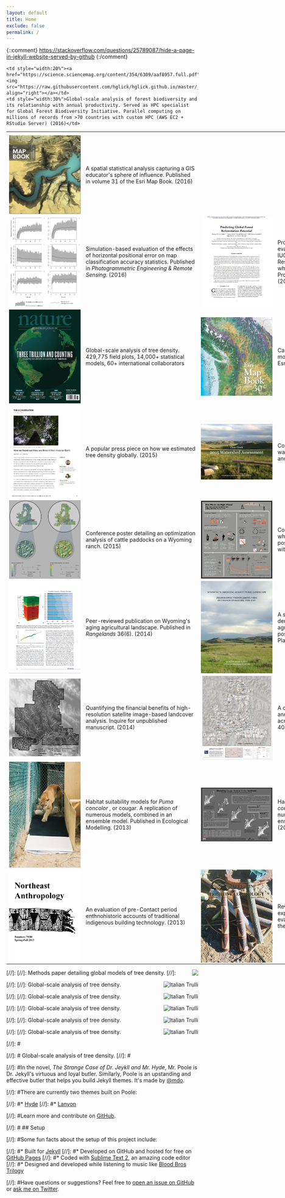 ```yaml
---
layout: default
title: Home
exclude: false
permalink: /
---
```


{::comment}
https://stackoverflow.com/questions/25789087/hide-a-page-in-jekyll-website-served-by-github
{:/comment}


<table style="width:200%">
  <tr>
	<th style="width:20%"></th>
	<th style="width:30%"></th>
	<th style="width:20%"></th>
	<th style="width:30%"></th>
  </tr>

  <tr>
    <td style="width:20%"><a href=esri_map_book_education><img src="https://github.com/hglick/hglick.github.io/blob/master/_images/Small/Esri_Map_Book_Vol_31_Cover_Small.png?raw=true" align="right"></a></td>
	<td style="width:30%"> A spatial statistical analysis capturing a GIS educator's sphere of influence. Published in volume 31 of the Esri Map Book. (2016)</td>
	
    <td style="width:20%"><a href="https://science.sciencemag.org/content/354/6309/aaf8957.full.pdf"><img src="https://raw.githubusercontent.com/hglick/hglick.github.io/master/_images/Small/Liang_Science_Graph_90dpi.png" align="right"></a></td>
	<td style="width:30%">Global-scale analysis of forest biodiversity and its relationship with annual productivity. Served as HPC specialist for Global Forest Biodiversity Initiative. Parallel computing on millions of records from >70 countries with custom HPC (AWS EC2 + RStudio Server) (2016)</td>
  </tr>

  <tr>
    <td style="width:20%"><a href="https://www.ingentaconnect.com/content/asprs/pers/2016/00000082/00000010/art00016#"><img src="https://raw.githubusercontent.com/hglick/hglick.github.io/master/_images/Small/Accuracy_Assessment.png" align="right"></a></td>
    <td style="width:30%">Simulation-based evaluation of the effects of horizontal positional error on map classification accuracy statistics. Published in <i>Photogrammetric Engineering & Remote Sensing</i>. (2016)</td> 
    <td style="width:20%"><a href="https://www.biorxiv.org/content/10.1101/210062v2.full.pdf"><img src="https://raw.githubusercontent.com/hglick/hglick.github.io/master/_images/Small/WWF_Paper_Cover_Small.png" align="right"></a></td>
	<td style="width:30%">Project in partnership with WWF to evaluate potential reforestation based on IUCN/WRI’s Atlas of Forest
Landscape Restoration Opportunities. Original internal white paper was Glick et al. 2016, Projecting Global Reforestation Potential. (2017)  </td>
  </tr>    

  <tr>
    <td style="width:20%"><a href="nature_article"><img src="https://raw.githubusercontent.com/hglick/hglick.github.io/master/_images/Small/Nature_Cover_Small.png" align="right"></a></td>
    <td style="width:30%">Global-scale analysis of tree density. 429,775 field plots, 14,000+ statistical models, 60+ international collaborators</td>
	<td style="width:20%"><a href="esri_map_book_demographics"><img src="https://raw.githubusercontent.com/hglick/hglick.github.io/master/_images/Small/Esri_Map_Book_Vol_30_Cover_Small.png" align="right"></a></td>
	<td style="width:30%"> Cartographic representations of regression modeling results, published in volume 30 of Esri's Map Book. (2015)</td>
  </tr>

  <tr>
  <td style="width:20%"><a href="https://theconversation.com/how-we-found-out-there-are-three-trillion-trees-on-earth-47071"><img src="https://raw.githubusercontent.com/hglick/hglick.github.io/master/_images/Small/The_Conversation_Cover_Page_Small.png" align="right"></a></td>
	<td style="width:30%"> A popular press piece on how we estimated tree density globally. (2015)</td>
	<td style="width:20%"><a href="https://issuu.com/uhpsi/docs/swat_report_for_issuu"><img src="https://raw.githubusercontent.com/hglick/hglick.github.io/master/_images/Small/Clear_Creek_Hydrology_Small.png" align="right"></a></td>
	<td style="width:30%">Collaborative analysis of the Clear Creek watershed in Wyoming, based on the Soil and Water Assessment Tool. (2015)</td>
  </tr>
  
  <tr>
  <td style="width:20%"><a href="optimizing_infrastructure"><img src="https://raw.githubusercontent.com/hglick/hglick.github.io/master/_images/Small/Optimizing_Infrastructure_Poster_Small.png" align="right"></a></td>
	<td style="width:30%"> Conference poster detailing an optimization analysis of cattle paddocks on a Wyoming ranch. (2015)</td>
	<td style="width:20%"><a href="accuracy_assessment_poster"><img src="https://raw.githubusercontent.com/hglick/hglick.github.io/master/_images/Small/Accuracy_Assessment_Poster_Small.png" align="right"></a></td>
	<td style="width:30%">Conference poster detailing a study in which I quantified the effects of horizontal positional error on high-resolution maps with hard classifications. (2015)</td>
  </tr>
  
  <tr>
	<td style="width:20%"><a href="rangeland_demographics"><img src="https://raw.githubusercontent.com/hglick/hglick.github.io/master/_images/Small/Rangelands_Graphic_Small.png" align="right"></a></td>
    <td style="width:30%">Peer-reviewed publication on Wyoming's aging agricultural landscape. Published in <i> Rangelands </i> 36(6). (2014)</td>
	<td style="width:20%"><a href="demographics_booklet"><img src="https://raw.githubusercontent.com/hglick/hglick.github.io/master/_images/Small/Demographic_Booklet_Cover_Small.png" align="right"></a></td>
    <td style="width:30%">A study evaluating the changing demographics among Wyoming's agricultural producers. Booklet based off posters, published by the Ucross High Plains Stewardship Initiative. (2014)</td>
  </tr>
  
  <tr>
    <td style="width:20%"><a href="ucross_landcover"><img src="https://raw.githubusercontent.com/hglick/hglick.github.io/master/_images/Small/Ucross_Travel_Routes_Small.png" align="right"></a></td>
    <td style="width:30%">Quantifying the financial benefits of high-resolution satellite image-based landcover analysis. Inquire for unpublished manuscript. (2014)</td>
	<td style="width:20%"><a href="ucross_map"><img src="https://raw.githubusercontent.com/hglick/hglick.github.io/master/_images/Small/Ucross_Fencelines_Small.png"  align="right"></a></td>
	<td style="width:30%"> A collaborative effort to collective field data and map infrastructure across the 20,000 acre Ucross Ranch. Appeared in <i> Resilience </i> 40:3. (2014)</td>
  </tr>
  
  <tr>
	<td style="width:20%"><a href="cougar_modeling"><img src="https://raw.githubusercontent.com/hglick/hglick.github.io/master/_images/Small/Cougar_Track_Plate_Small.png"  align="right"></a></td>
	<td style="width:30%"> Habitat suitability models for <i>Puma concolor </i>, or cougar. A replication of numerous models, combined in an ensemble model. Published in Ecological Modelling. (2013)</td>
	<td style="width:20%"><a href="cougar_poster"><img src="https://raw.githubusercontent.com/hglick/hglick.github.io/master/_images/Small/Cougar_Poster_Small.png"  align="right"></a></td>
	<td style="width:30%"> Habitat suitability models for <i>Puma concolor </i>, or cougar. A replication of numerous models, combined in an ensemble model. Conference poster. (2013)</td>
  </tr>
  
  <tr>
	<td style="width:20%"><a href="https://www.albany.edu/northeast_anthropology/abstracts/issue79-80.htm"><img src="https://raw.githubusercontent.com/hglick/hglick.github.io/master/_images/Small/Northeast_Anthropology_Cover_Small.png" align="right"></a></td>
    <td style="width:30%"> An evaluation of pre-Contact period enthnohistoric accounts of traditional indigenous building technology. (2013)</td>
	<td style="width:20%"><a href="bulletin_of_primitive_technology"><img src="https://raw.githubusercontent.com/hglick/hglick.github.io/master/_images/Small/Glick_2008_Cover_Small.png" align="right"></a></td>
    <td style="width:30%"> Review of a new journal focused on experimental archaeology, with a critical evaluation of its role in the maturation of the field. (2008)</td>
  </tr>
  
</table>




    
[//]:     <td style="width:20%"><a href="scientific_data"><img src="https://raw.githubusercontent.com/hglick/hglick.github.io/master/_images/Scientific_Data_Figure_1.png" align="right"></a></td>
[//]: 	<td style="width:30%"> Methods paper detailing global models of tree density.</td>
[//]:   </tr>
  
  [//]: <td style="width:20%"><img src="https://raw.githubusercontent.com/hglick/hglick.github.io/master/_images/MTMF_Map_90dpi.png" alt="Italian Trulli"  align="right"></td>
   [//]: <td style="width:30%">Global-scale analysis of tree density.</td>
   
[//]:<td style="width:20%"><img src="https://raw.githubusercontent.com/hglick/hglick.github.io/master/_images/MTMF_Map_90dpi.png" alt="Italian Trulli"  align="right"></td>
[//]:    <td style="width:30%">Global-scale analysis of tree density.</td>

	
[//]: <td style="width:20%"><img src="https://raw.githubusercontent.com/hglick/hglick.github.io/master/_images/Color_Mixing_90dpi.png" alt="Italian Trulli"  align="right"></td>
[//]:    <td style="width:30%">Global-scale analysis of tree density.</td>
	
[//]: <td style="width:20%"><img src="https://raw.githubusercontent.com/hglick/hglick.github.io/master/_images/Vector_Field.png" alt="Italian Trulli" align="right"></td>
[//]:    <td style="width:30%">Global-scale analysis of tree density.</td>
	


[//]:<td style="width:20%"><img src="https://raw.githubusercontent.com/hglick/hglick.github.io/master/_images/MTMF_Plot.png" alt="Italian Trulli"  align="right"></td>
[//]:    <td style="width:30%">Global-scale analysis of tree density.</td>

[//]: #<p class="message">
[//]: #  Global-scale analysis of tree density.
[//]: #</p>


[//]: #In the novel, *The Strange Case of Dr. Jeykll and Mr. Hyde*, Mr. Poole is Dr. Jekyll's virtuous and loyal butler. Similarly, Poole is an upstanding and effective butler that helps you build Jekyll themes. It's made by [@mdo](https://twitter.com/mdo).

[//]: #There are currently two themes built on Poole:

[//]: #* [Hyde](http://hyde.getpoole.com)
[//]: #* [Lanyon](http://lanyon.getpoole.com)

[//]: #Learn more and contribute on [GitHub](https://github.com/poole).

[//]: # ## Setup

[//]: #Some fun facts about the setup of this project include:

[//]: #* Built for [Jekyll](http://jekyllrb.com)
[//]: #* Developed on GitHub and hosted for free on [GitHub Pages](https://pages.github.com)
[//]: #* Coded with [Sublime Text 2](http://sublimetext.com), an amazing code editor
[//]: #* Designed and developed while listening to music like [Blood Bros Trilogy](https://soundcloud.com/maddecent/sets/blood-bros-series)

[//]: #Have questions or suggestions? Feel free to [open an issue on GitHub](https://github.com/poole/issues/new) or [ask me on Twitter](https://twitter.com/mdo).
